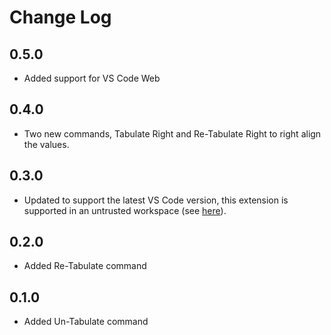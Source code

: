 # Change Log

## 0.5.0

- Added support for VS Code Web

## 0.4.0
- Two new commands, Tabulate Right and Re-Tabulate Right to right align the values.

## 0.3.0

- Updated to support the latest VS Code version, this extension is supported in an untrusted workspace (see [here](https://code.visualstudio.com/updates/v1_57#_workspace-trust)).

## 0.2.0

- Added Re-Tabulate command

## 0.1.0

- Added Un-Tabulate command
